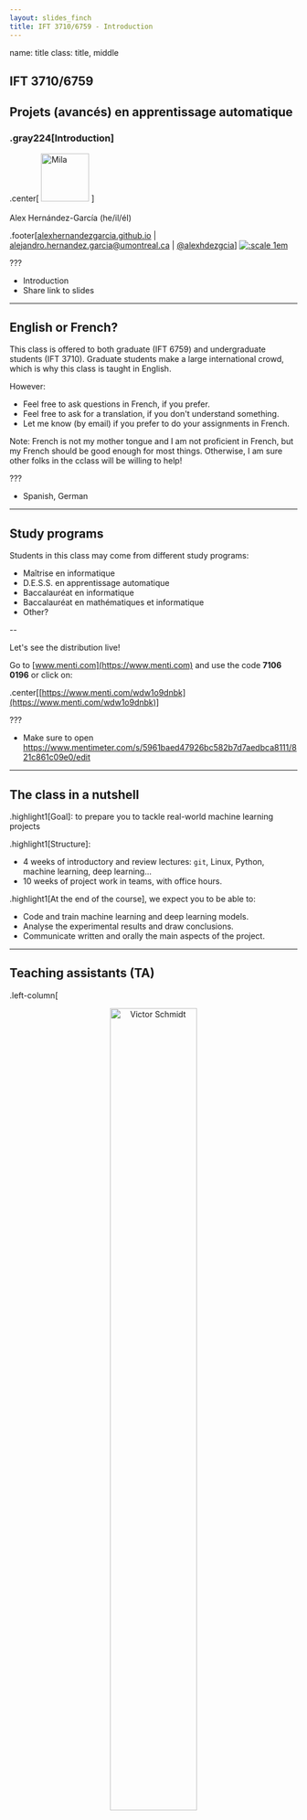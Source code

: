 ```yaml
---
layout: slides_finch
title: IFT 3710/6759 - Introduction
---
```


name: title
class: title, middle

## IFT 3710/6759
## Projets (avancés) en apprentissage automatique

### .gray224[Introduction]

.center[
<a href="http://www.umontreal.ca/"><img src="../../../assets/images/slides/logos/udem-white.png" alt="Mila" style="height: 6em"></a>
]
<br><br>
Alex Hernández-García (he/il/él)

.footer[[alexhernandezgarcia.github.io](https://alexhernandezgarcia.github.io/) | [alejandro.hernandez.garcia@umontreal.ca](mailto:alex.hernandez-garcia@mila.quebec) | [@alexhdezgcia](https://twitter.com/alexhdezgcia)] [![:scale 1em](../../../assets/images/slides/misc/twitter.png)](https://twitter.com/alexhdezgcia)

???

- Introduction
- Share link to slides

---

## English or French?

This class is offered to both graduate (IFT 6759) and undergraduate students (IFT 3710). Graduate students make a large international crowd, which is why this class is taught in English.

However:

* Feel free to ask questions in French, if you prefer.
* Feel free to ask for a translation, if you don't understand something.
* Let me know (by email) if you prefer to do your assignments in French.

Note: French is not my mother tongue and I am not proficient in French, but my French should be good enough for most things. Otherwise, I am sure other folks in the cclass will be willing to help!

???

- Spanish, German

---

## Study programs

Students in this class may come from different study programs:

* Maîtrise en informatique
* D.E.S.S. en apprentissage automatique
* Baccalauréat en informatique
* Baccalauréat en mathématiques et informatique
* Other?

--

Let's see the distribution live! 

Go to [www.menti.com](https://www.menti.com) and use the code **7106 0196** or click on:

.center[[https://www.menti.com/wdw1o9dnbk](https://www.menti.com/wdw1o9dnbk)]

???

- Make sure to open https://www.mentimeter.com/s/5961baed47926bc582b7d7aedbca8111/821c861c09e0/edit

---

## The class in a nutshell

.highlight1[Goal]: to prepare you to tackle real-world machine learning projects

.highlight1[Structure]:

* 4 weeks of introductory and review lectures: `git`, Linux, Python, machine learning, deep learning...
* 10 weeks of project work in teams, with office hours.

.highlight1[At the end of the course], we expect you to be able to:

* Code and train machine learning and deep learning models.
* Analyse the experimental results and draw conclusions.
* Communicate written and orally the main aspects of the project.

---

## Teaching assistants (TA)

.left-column[
<figure style="text-align: center">
	<img src="../../../assets/images/slides/people/victor.jpg" alt="Victor Schmidt" style="width: 60%">
  <figcaption style="text-align: center">Victor Schmidt</figcaption>
</figure>
]
.right-column[
<figure style="text-align: center">
	<img src="../../../assets/images/slides/people/melisande.jpg" alt="Mélisande Teng" style="width: 60%">
  <figcaption style="text-align: center">Mélisande Teng</figcaption>
</figure>
]

Roles:

* Projects proposal preparation
* Mentoring teams (office hours)

---

## Schedule and outline

.highlight1[Class schedule] (**online _at least_ until January 31th**):

* Wednesdays, 16:30-18:30 - [Zoom link](https://studium.umontreal.ca/mod/url/view.php?id=3932172)
* Fridays, 09:30-11:30 - [Zoom link](https://studium.umontreal.ca/mod/url/view.php?id=3932173)

.left-column[
**Week 1**
* Day 1: Introduction (today)
* Day 2: `git` and Github tutorial

**Week 2**
* Day 3: Python and Linux
* Day 4: HPC computing
]
.right-column[
**Week 3**
* Day 5: Machine learning review
* Day 6: Deep learning review

**Week 4**
* Day 7: PyTorch tutorial
* Day 8: DL tricks and Q&A
]

???

- Note that zoom links are different each day

---

count: false

## Schedule and outline

.highlight1[Class schedule] (**online _at least_ until January 31th**):

* Wednesdays, 16:30-18:30 - [Zoom link](https://studium.umontreal.ca/mod/url/view.php?id=3932172)
* Fridays, 09:30-11:30 - [Zoom link](https://studium.umontreal.ca/mod/url/view.php?id=3932173)

.left-column[
**Weeks 5 - 14**
* Work on projects in teams
* No front lectures
* Office hours during class time, or on request
* Additional tutorials may be scheduled for support
]

---

## Practical information

* .highlight1[Important announcements]: [StudiUM](https://studium.umontreal.ca/course/view.php?id=219252)
* .highlight1[Updated course materials]: [https://alexhernandezgarcia.github.io/mlprojects](https://alexhernandezgarcia.github.io/teaching/mlprojects/)
* .highlight1[Daily / informal communication]: Discord (email me if you cannot access)
* Feel free to reach the instructors by email

???

- Discord will be used mainly during project development

---

## Project guidelines
### What is a project?

For 10 weeks (week 5 to week 14), you will work on a project in teams. The projects of the course are aimed to resemble as much as possible what real-world machine learning projects look like in either industry or research.

--

Projects comprise the following stages:

1. Literature review
2. Planning
3. Development
4. Analysis of results
5. Written report
6. Oral presentation

---

## Project guidelines
### Outline of proposed projects

